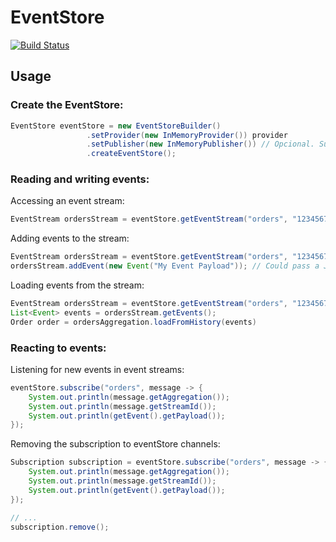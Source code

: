 # EventStore

[![Build Status](https://travis-ci.org/biharck/eventstore.svg?branch=master)](https://travis-ci.org/biharck/eventstore)

## Usage

### Create the EventStore:

```java
EventStore eventStore = new EventStoreBuilder()
                 .setProvider(new InMemoryProvider()) provider
                 .setPublisher(new InMemoryPublisher()) // Opcional. Support different publishers, like RabbitmqPublisher, RedisPublisher etc
                 .createEventStore();
```

### Reading and writing events:

Accessing an event stream:

```java
EventStream ordersStream = eventStore.getEventStream("orders", "1234567");
```

Adding events to the stream:

```java
EventStream ordersStream = eventStore.getEventStream("orders", "1234567");
ordersStream.addEvent(new Event("My Event Payload")); // Could pass a JSON string here
```

Loading events from the stream:

```java
EventStream ordersStream = eventStore.getEventStream("orders", "1234567");
List<Event> events = ordersStream.getEvents();
Order order = ordersAggregation.loadFromHistory(events)
```

### Reacting to events:

Listening for new events in event streams:

```java
eventStore.subscribe("orders", message -> {
    System.out.println(message.getAggregation());
    System.out.println(message.getStreamId());
    System.out.println(getEvent().getPayload());
});
```

Removing the subscription to eventStore channels:

```java
Subscription subscription = eventStore.subscribe("orders", message -> {
    System.out.println(message.getAggregation());
    System.out.println(message.getStreamId());
    System.out.println(getEvent().getPayload());
});

// ...
subscription.remove();
 
```